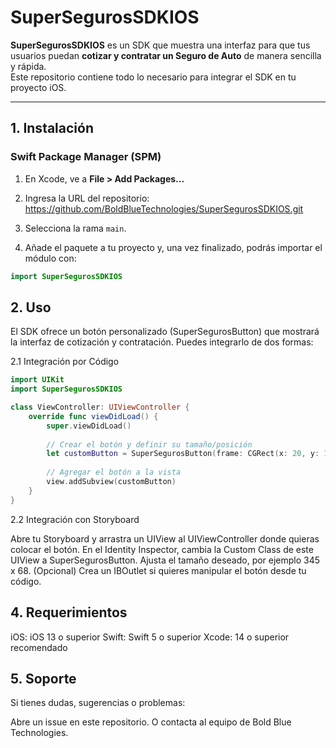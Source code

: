 # SuperSegurosSDKIOS

**SuperSegurosSDKIOS** es un SDK que muestra una interfaz para que tus usuarios puedan **cotizar y contratar un Seguro de Auto** de manera sencilla y rápida.  
Este repositorio contiene todo lo necesario para integrar el SDK en tu proyecto iOS.

---

## 1. Instalación

### Swift Package Manager (SPM)

1. En Xcode, ve a **File > Add Packages...**  
2. Ingresa la URL del repositorio:  https://github.com/BoldBlueTechnologies/SuperSegurosSDKIOS.git

3. Selecciona la rama `main`.
4. Añade el paquete a tu proyecto y, una vez finalizado, podrás importar el módulo con:
```swift
import SuperSegurosSDKIOS
```
## 2. Uso

El SDK ofrece un botón personalizado (SuperSegurosButton) que mostrará la interfaz de cotización y contratación. Puedes integrarlo de dos formas:

2.1 Integración por Código
```swift
import UIKit
import SuperSegurosSDKIOS

class ViewController: UIViewController {
    override func viewDidLoad() {
        super.viewDidLoad()
        
        // Crear el botón y definir su tamaño/posición
        let customButton = SuperSegurosButton(frame: CGRect(x: 20, y: 100, width: 345, height: 68))
        
        // Agregar el botón a la vista
        view.addSubview(customButton)
    }
}
```
2.2 Integración con Storyboard

Abre tu Storyboard y arrastra un UIView al UIViewController donde quieras colocar el botón.
En el Identity Inspector, cambia la Custom Class de este UIView a SuperSegurosButton.
Ajusta el tamaño deseado, por ejemplo 345 x 68.
(Opcional) Crea un IBOutlet si quieres manipular el botón desde tu código.

## 4. Requerimientos

iOS: iOS 13 o superior
Swift: Swift 5 o superior
Xcode: 14 o superior recomendado


## 5. Soporte
Si tienes dudas, sugerencias o problemas:

Abre un issue en este repositorio.
O contacta al equipo de Bold Blue Technologies.


